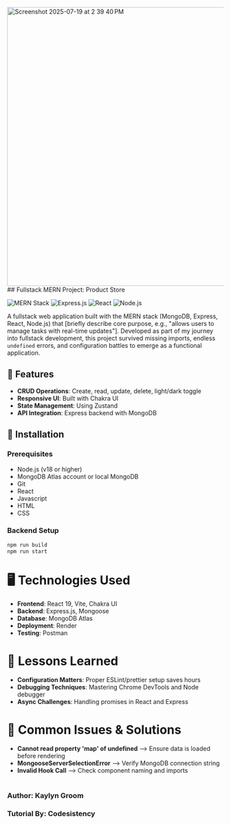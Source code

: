 <img width="1194" height="649" alt="Screenshot 2025-07-19 at 2 39 40 PM" src="https://github.com/user-attachments/assets/fc176c73-2bfe-406e-8ecc-be5463c7446a" />
## Fullstack MERN Project: Product Store

![MERN Stack](https://img.shields.io/badge/MongoDB-4.4-brightgreen) ![Express.js](https://img.shields.io/badge/Express-4.18-blue) ![React](https://img.shields.io/badge/React-19-%2361DAFB) ![Node.js](https://img.shields.io/badge/Node-20-success)

A fullstack web application built with the MERN stack (MongoDB, Express, React, Node.js) that [briefly describe core purpose, e.g., "allows users to manage tasks with real-time updates"]. Developed as part of my journey into fullstack development, this project survived missing imports, endless `undefined` errors, and configuration battles to emerge as a functional application.

## 🌟 Features
- **CRUD Operations**: Create, read, update, delete, light/dark toggle
- **Responsive UI**: Built with Chakra UI
- **State Management**: Using Zustand
- **API Integration**: Express backend with MongoDB

## 🚀 Installation

### Prerequisites
- Node.js (v18 or higher)
- MongoDB Atlas account or local MongoDB
- Git
- React
- Javascript
- HTML
- CSS

### Backend Setup
```bash
npm run build
npm run start
```
# 🖥️ Technologies Used

- **Frontend**:	React 19, Vite, Chakra UI
- **Backend**:	Express.js, Mongoose
- **Database**:	MongoDB Atlas
- **Deployment**:	Render
- **Testing**:	Postman

# 📖 Lessons Learned

- **Configuration Matters**: Proper ESLint/prettier setup saves hours
- **Debugging Techniques**: Mastering Chrome DevTools and Node debugger
- **Async Challenges**: Handling promises in React and Express

# 🐛 Common Issues & Solutions

- **Cannot read property 'map' of undefined**	--> Ensure data is loaded before rendering
- **MongooseServerSelectionError** -->	Verify MongoDB connection string
- **Invalid Hook Call** -->	Check component naming and imports

#

### Author: Kaylyn Groom
### Tutorial By: Codesistency



